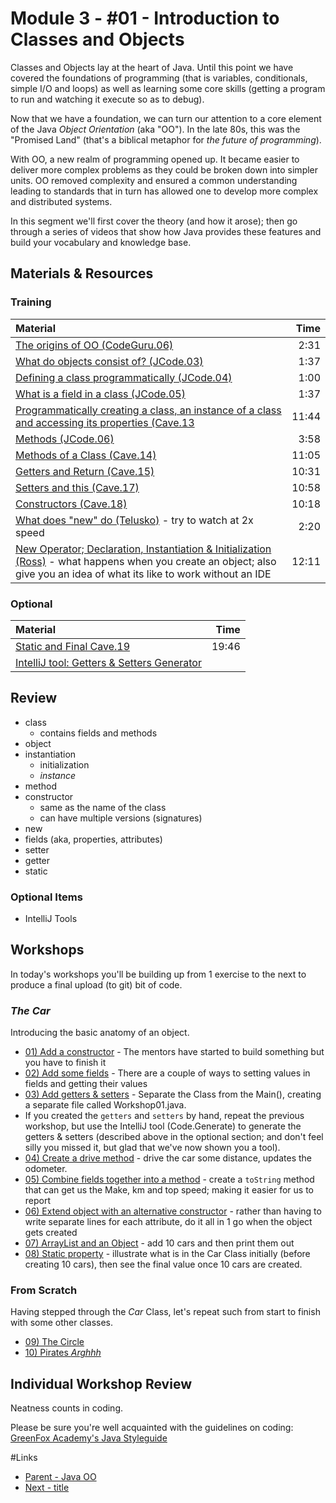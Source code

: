 # Module 3 - #01 - Introduction to Classes and Objects
Classes and Objects lay at the heart of Java.  Until this point we have covered the foundations of programming (that is variables, conditionals, simple I/O and loops) as well as learning some core skills (getting a program to run and watching it execute so as to debug).  

Now that we have a foundation, we can turn our attention to a core element of the Java *Object Orientation* (aka "OO").  In the late 80s, this was the &quot;Promised Land&quot; (that&apos;s a biblical metaphor for *the future of programming*).  

With OO, a new realm of programming opened up.  It became easier to deliver more complex problems as they could be broken down into simpler units.  OO removed complexity and ensured a common understanding leading to standards that in turn has allowed one to develop more complex and distributed systems.

In this segment we'll first cover the theory (and how it arose); then go through a series of videos that show how Java provides these features and build your vocabulary and knowledge base.

## Materials & Resources

### Training
| Material | Time |
|:---------|-----:|
|[The origins of OO (CodeGuru.06)](https://www.youtube.com/watch?v=pBlH24tFRQk)|2:31|
|[What do objects consist of? (JCode.03)](https://www.youtube.com/watch?v=eKC04ztp09o)|1:37|
|[Defining a class programmatically (JCode.04)](https://www.youtube.com/watch?v=X8D2FVAfNtI)|1:00|
|[What is a field in a class (JCode.05)](https://www.youtube.com/watch?v=UDVVPUqjsRg)|1:37|
|[Programmatically creating a class, an instance of a class and accessing its properties (Cave.13](https://www.youtube.com/watch?v=OHw2t8BaIUg#t=50)|11:44|
|[Methods (JCode.06)](https://www.youtube.com/watch?v=chWtlHxYS8Y)|3:58|
|[Methods of a Class (Cave.14)](https://www.youtube.com/watch?v=-eoNHtILOs4)|11:05|
|[Getters and Return (Cave.15)](https://www.youtube.com/watch?v=foX28s2Qw0w)|10:31|
|[Setters and this (Cave.17)](https://www.youtube.com/watch?v=x-gBJ6q3Ufc)|10:58|
|[Constructors (Cave.18)](https://www.youtube.com/watch?v=oSiN1J_G01Q)|10:18|
|[What does "new" do (Telusko)](https://www.youtube.com/watch?v=AozJ0CR2W4A) - try to watch at 2x speed|2:20|
|[New Operator; Declaration, Instantiation & Initialization (Ross)](https://www.youtube.com/watch?v=VyPFa1Slh7A#t=50) - what happens when you create an object; also give you an idea of what its like to work without an IDE|12:11|


### Optional
| Material | Time |
|:---------|-----:|
|[Static and Final Cave.19](https://www.youtube.com/watch?v=yImBET6EO8c)|19:46|
|[IntelliJ tool: Getters &amp; Setters Generator](https://www.jetbrains.com/help/idea/2016.2/generating-getters-and-setters.html)||

## Review
- class
  - contains fields and methods
- object
- instantiation
  - initialization
  - *instance*
- method
- constructor
  - same as the name of the class
  - can have multiple versions (signatures)
- new 
- fields (aka, properties, attributes)
- setter
- getter
- static
 
### Optional Items
- IntelliJ Tools


## Workshops
In today's workshops you'll be building up from 1 exercise to the next to produce a final upload (to git) bit of code.

### *The Car*
Introducing the basic anatomy of an object.
- [01) Add a constructor](workshop/Workshop01.md) - The mentors have started to build something but you have to finish it
- [02) Add some fields](workshop/Workshop01-AddFields.md) - There are a couple of ways to setting values in fields and getting their values
- [03) Add getters &amp; setters](workshop/Workshop01-AddGetters.md) - Separate the Class from the Main(), creating a separate file called Workshop01.java.
- If you created the `getters` and `setters` by hand, repeat the previous workshop, but use the IntelliJ tool (Code.Generate) to generate the getters &amp; setters (described above in the optional section; and don't feel silly you missed it, but glad that we've now shown you a tool).
- [04) Create a drive method](workshop/Workshop01-AddDrive.md) - drive the car some distance, updates the odometer.
- [05) Combine fields together into a method](workshop/Workshop01-ToString.md) - create a `toString` method that can get us the Make, km and top speed; making it easier for us to report
- [06) Extend object with an alternative constructor](workshop/Workshop01-Constructor2.md) - rather than having to write separate lines for each attribute, do it all in 1 go when the object gets created
- [07) ArrayList and an Object](workshop/Workshop01-ArrayOf10.md) - add 10 cars and then print them out
- [08) Static property](workshop/Workshop01-Static.md) - illustrate what is in the Car Class initially (before creating 10 cars), then see the final value once 10 cars are created.

### From Scratch
Having stepped through the *Car* Class, let's repeat such from start to finish with some other classes.
- [09) The Circle](workshop/Workshop02.md)
- [10) Pirates *Arghhh*](workshop/Workshop03.md)




## Individual Workshop Review
Neatness counts in coding.

Please be sure you're well acquainted with the guidelines on coding: [GreenFox Academy's Java Styleguide](../../styleguide/java.md)


#Links
- [Parent - Java OO](../README.md)
- [Next - title](../x/README.md)
